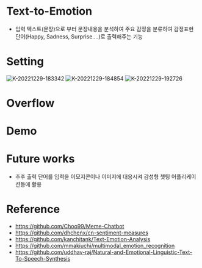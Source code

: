# Text-to-Emotion
- 입력 텍스트(문장)으로 부터 문장내용을 분석하여 주요 감정을 분류하여 감정표현 단어(Happy, Sadness, Surprise....)로 출력해주는 기능

# Setting
![K-20221229-183342](https://user-images.githubusercontent.com/98375394/210039248-ff4973e8-d788-42ed-97ab-fffb961aa5af.png)
![K-20221229-184854](https://user-images.githubusercontent.com/98375394/210039254-65a97caa-c6b4-4e2f-8af8-a4364fb822a1.png)
![K-20221229-192726](https://user-images.githubusercontent.com/98375394/210039260-be23366b-df78-49a7-bc55-00f809854024.png)

# Overflow

# Demo

# Future works
- 추후 출력 단어를 입력을 이모지콘이나 이미지에 대응시켜 감성형 쳇팅 어플리케이션등에 활용

# Reference
- https://github.com/Choo99/Meme-Chatbot
- https://github.com/dhchenx/cn-sentiment-measures
- https://github.com/kanchitank/Text-Emotion-Analysis
- https://github.com/mmakiuchi/multimodal_emotion_recognition
- https://github.com/uddhav-raj/Natural-and-Emotional-Linguistic-Text-To-Speech-Synthesis
